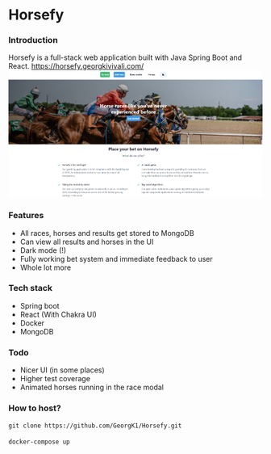# Horsefy

### Introduction
Horsefy is a full-stack web application built with Java Spring Boot and React. https://horsefy.georgkivivali.com/
![img.png](img.png)

### Features
* All races, horses and results get stored to MongoDB
* Can view all results and horses in the UI
* Dark mode (!)
* Fully working bet system and immediate feedback to user
* Whole lot more

### Tech stack
* Spring boot
* React (With Chakra UI)
* Docker
* MongoDB

### Todo
* Nicer UI (in some places)
* Higher test coverage
* Animated horses running in the race modal

### How to host?
````
git clone https://github.com/GeorgK1/Horsefy.git

docker-compose up
````
